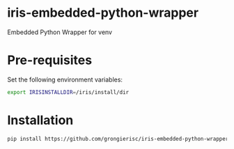 # iris-embedded-python-wrapper
Embedded Python Wrapper for venv

# Pre-requisites

Set the following environment variables:

```bash
export IRISINSTALLDIR=/iris/install/dir
```

# Installation  

```bash
pip install https://github.com/grongierisc/iris-embedded-python-wrapper/releases/download/v0.0.1/iris-0.0.1-py3-none-any.whl
```
